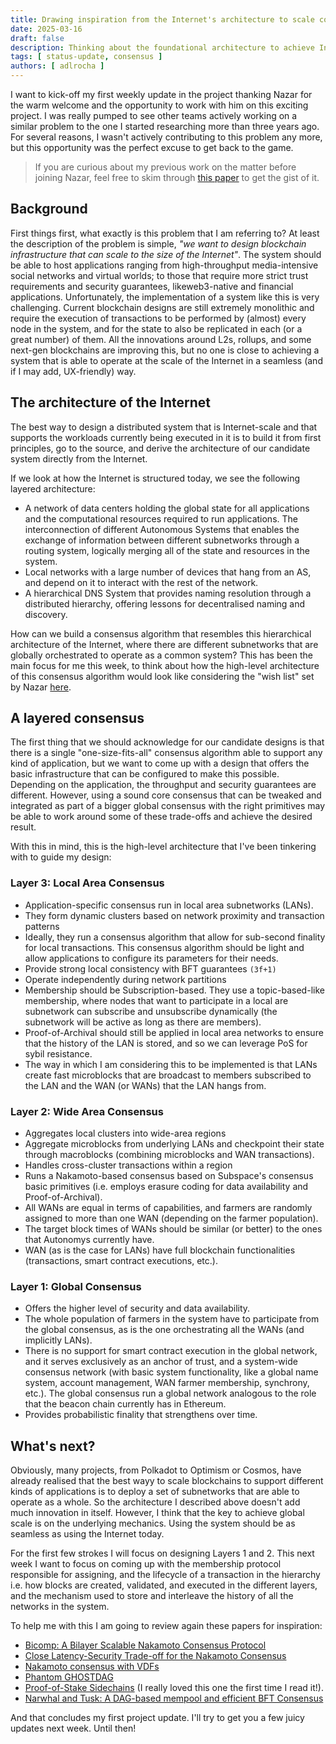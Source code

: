 ```yaml
---
title: Drawing inspiration from the Internet's architecture to scale consensus
date: 2025-03-16
draft: false
description: Thinking about the foundational architecture to achieve Internet scale.
tags: [ status-update, consensus ]
authors: [ adlrocha ]
---
```


I want to kick-off my first weekly update in the project thanking Nazar for the warm welcome and the opportunity to work with him on this exciting project. I was really pumped to see other teams actively working on a similar problem to the one I started researching more than three years ago. For several reasons, I wasn't actively contributing to this problem any more, but this opportunity was the perfect excuse to get back to the game.

> If you are curious about my previous work on the matter before joining Nazar, feel free to skim through [this paper](https://ieeexplore.ieee.org/abstract/document/9951359) to get the gist of it. 

## Background
First things first, what exactly is this problem that I am referring to? At least the description of the problem is simple, _"we want to design blockchain infrastructure that can scale to the size of the Internet"_. The system should be able to host applications ranging from high-throughput media-intensive social networks and virtual worlds; to those that require more strict trust requirements and security guarantees, likeweb3-native and financial applications.
Unfortunately, the implementation of a system like this is very challenging. Current blockchain designs are still extremely monolithic and require the execution of transactions to be performed by (almost) every node in the system, and for the state to also be replicated in each (or a great number) of them. All the innovations around L2s, rollups, and some next-gen blockchains are improving this, but no one is close to achieving a system that is able to operate at the scale of the Internet in a seamless (and if I may add, UX-friendly) way.

## The architecture of the Internet
The best way to design a distributed system that is Internet-scale and that supports the workloads currently being executed in it is to build it from first principles, go to the source, and derive the architecture of our candidate system directly from the Internet.

If we look at how the Internet is structured today, we see the following layered architecture:

* A network of data centers holding the global state for all applications and the computational resources required to run applications.
The interconnection of different Autonomous Systems that enables the exchange of information between different subnetworks through a routing system, logically merging all of the state and resources in the system.
* Local networks with a large number of devices that hang from an AS, and depend on it to interact with the rest of the network.
* A hierarchical DNS System that provides naming resolution through a distributed hierarchy, offering lessons for decentralised naming and discovery.

How can we build a consensus algorithm that resembles this hierarchical architecture of the Internet, where there are different subnetworks that are globally orchestrated to operate as a common system? This has been the main focus for me this week, to think about how the high-level architecture of this consensus algorithm would look like considering the "wish list" set by Nazar [here](https://gist.github.com/nazar-pc/760505c5ad7d56c20b2c75c1484e672f).

## A layered consensus
The first thing that we should acknowledge for our candidate designs is that there is a single "one-size-fits-all" consensus algorithm able to support any kind of application, but we want to come up with a design that offers the basic infrastructure that can be configured to make this possible. Depending on the application, the throughput and security guarantees are different. However, using a sound core consensus that can be tweaked and integrated as part of a bigger global consensus with the right primitives may be able to work around some of these trade-offs and achieve the desired result.

With this in mind, this is the high-level architecture that I've been tinkering with to guide my design:

### Layer 3: Local Area Consensus
- Application-specific consensus run in local area subnetworks (LANs).
- They form dynamic clusters based on network proximity and transaction patterns
- Ideally, they run a consensus algorithm that allow for sub-second finality for local transactions. This consensus algorithm should be light and allow applications to configure its parameters for their needs.
- Provide strong local consistency with BFT guarantees `(3f+1)`
- Operate independently during network partitions
- Membership should be Subscription-based. They use a topic-based-like membership, where nodes that want to participate in a local are subnetwork can subscribe and unsubscribe dynamically (the subnetwork will be active as long as there are members).
- Proof-of-Archival should still be applied in local area networks to ensure that the history of the LAN is stored, and so we can leverage PoS for sybil resistance.
- The way in which I am considering this to be implemented is that LANs create fast microblocks that are broadcast to members subscribed to the LAN and the WAN (or WANs) that the LAN hangs from.

### Layer 2: Wide Area Consensus
- Aggregates local clusters into wide-area regions
- Aggregate microblocks from underlying LANs and checkpoint their state through macroblocks (combining microblocks and WAN transactions).
- Handles cross-cluster transactions within a region
- Runs a Nakamoto-based consensus based on Subspace's consensus basic primitives (i.e. employs erasure coding for data availability and Proof-of-Archival).
- All WANs are equal in terms of capabilities, and farmers are randomly assigned to more than one WAN (depending on the farmer population). 
- The target block times of WANs should be similar (or better) to the ones that Autonomys currently have.
- WAN (as is the case for LANs) have full blockchain functionalities (transactions, smart contract executions, etc.).

### Layer 1: Global Consensus
- Offers the higher level of security and data availability.
- The whole population of farmers in the system have to participate from the global consensus, as is the one orchestrating all the WANs (and implicitly LANs).
- There is no support for smart contract execution in the global network, and it serves exclusively as an anchor of trust, and a system-wide consensus network (with basic system functionality, like a global name system, account management, WAN farmer membership, synchrony, etc.). The global consensus run a global network analogous to the role that the beacon chain currently has in Ethereum.
- Provides probabilistic finality that strengthens over time.

## What's next?
Obviously, many projects, from Polkadot to Optimism or Cosmos, have already realised that the best wayy to scale blockchains to support different kinds of applications is to deploy a set of subnetworks that are able to operate as a whole. So the architecture I described above doesn't add much innovation in itself. However, I think that the key to achieve global scale is on the underlying mechanics. Using the system should be as seamless as using the Internet today.

For the first few strokes I will focus on designing Layers 1 and 2. This next week I want to focus on coming up with the membership protocol responsible for assigning, and the lifecycle of a transaction in the hierarchy i.e. how blocks are created, validated, and executed in the different layers, and the mechanism used to store and interleave the history of all the networks in the system. 

To help me with this I am going to review again these papers for inspiration:
- [Bicomp: A Bilayer Scalable Nakamoto Consensus Protocol](https://arxiv.org/abs/1809.01593)
- [Close Latency-Security Trade-off for the Nakamoto Consensus](https://arxiv.org/abs/2011.14051)
- [Nakamoto consensus with VDFs](https://ar5iv.labs.arxiv.org/html/1908.06394)
- [Phantom GHOSTDAG](https://eprint.iacr.org/2018/104.pdf)
- [Proof-of-Stake Sidechains](https://eprint.iacr.org/2018/1239.pdf) (I really loved this one the first time I read it!).
- [Narwhal and Tusk: A DAG-based mempool and efficient BFT Consensus](https://arxiv.org/pdf/2105.11827)

And that concludes my first project update. I'll try to get you a few juicy updates next week. Until then!